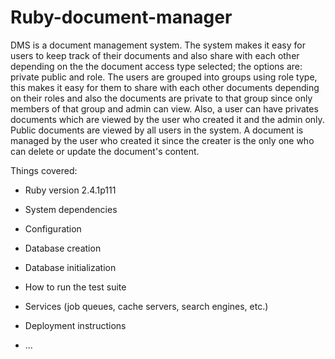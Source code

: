 # Ruby-document-manager
 DMS is a document management system. The system makes it easy for users to keep track of their documents and also share with each other depending on the the document access type selected; the options are: private public and role. The users are grouped into groups using role type, this makes it easy for them to share with each other documents depending on their roles and also the documents are private to that group since only members of that group and admin can view. Also, a user can have privates documents which are viewed by the user who created it and the admin only. Public documents are viewed by all users in the system. A document is managed by the user who created it since the creater is the only one who can delete or update the document's content.

Things covered:

* Ruby version
  2.4.1p111

* System dependencies

* Configuration

* Database creation

* Database initialization

* How to run the test suite

* Services (job queues, cache servers, search engines, etc.)

* Deployment instructions

* ...

